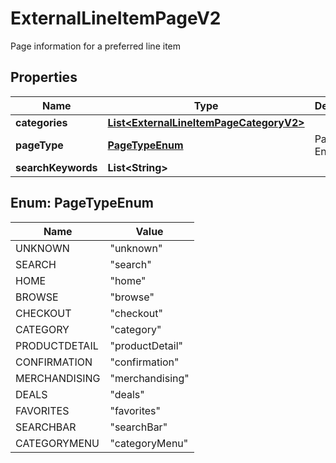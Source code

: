 

# ExternalLineItemPageV2

Page information for a preferred line item

## Properties

| Name | Type | Description | Notes |
|------------ | ------------- | ------------- | -------------|
|**categories** | [**List&lt;ExternalLineItemPageCategoryV2&gt;**](ExternalLineItemPageCategoryV2.md) |  |  [optional] |
|**pageType** | [**PageTypeEnum**](#PageTypeEnum) | Page Type Enum |  |
|**searchKeywords** | **List&lt;String&gt;** |  |  [optional] |



## Enum: PageTypeEnum

| Name | Value |
|---- | -----|
| UNKNOWN | &quot;unknown&quot; |
| SEARCH | &quot;search&quot; |
| HOME | &quot;home&quot; |
| BROWSE | &quot;browse&quot; |
| CHECKOUT | &quot;checkout&quot; |
| CATEGORY | &quot;category&quot; |
| PRODUCTDETAIL | &quot;productDetail&quot; |
| CONFIRMATION | &quot;confirmation&quot; |
| MERCHANDISING | &quot;merchandising&quot; |
| DEALS | &quot;deals&quot; |
| FAVORITES | &quot;favorites&quot; |
| SEARCHBAR | &quot;searchBar&quot; |
| CATEGORYMENU | &quot;categoryMenu&quot; |



